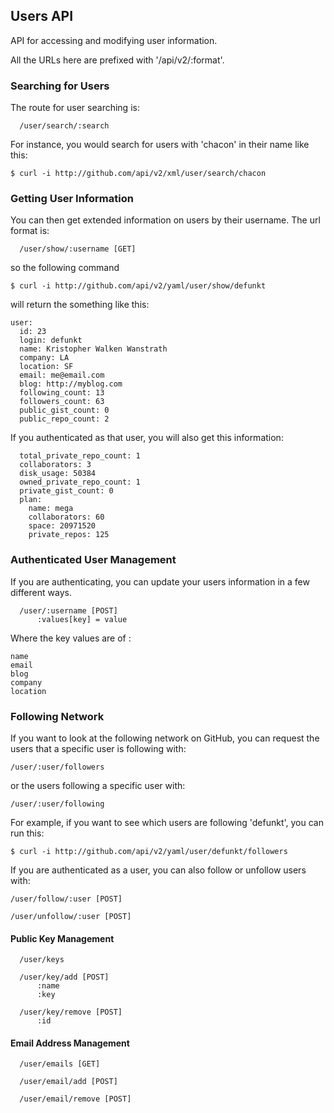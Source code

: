 ## Users API ##

API for accessing and modifying user information.

All the URLs here are prefixed with '/api/v2/:format'.

### Searching for Users ###

The route for user searching is:

	  /user/search/:search

For instance, you would search for users with 'chacon' in their name like this:

	$ curl -i http://github.com/api/v2/xml/user/search/chacon

### Getting User Information ###

You can then get extended information on users by their username.  The url format is:

	  /user/show/:username [GET]

so the following command

	$ curl -i http://github.com/api/v2/yaml/user/show/defunkt

will return the something like this:

	user: 
	  id: 23
	  login: defunkt
	  name: Kristopher Walken Wanstrath
	  company: LA
	  location: SF
	  email: me@email.com
	  blog: http://myblog.com
	  following_count: 13
	  followers_count: 63
	  public_gist_count: 0
	  public_repo_count: 2

If you authenticated as that user, you will also get this information:
	
	  total_private_repo_count: 1
	  collaborators: 3
	  disk_usage: 50384
	  owned_private_repo_count: 1
	  private_gist_count: 0
	  plan: 
	    name: mega
	    collaborators: 60
	    space: 20971520
	    private_repos: 125

	
### Authenticated User Management ###

If you are authenticating, you can update your users information in a few different ways.

	  /user/:username [POST]
	      :values[key] = value

Where the key values are of :

	name
	email
	blog
	company
	location

### Following Network ###

If you want to look at the following network on GitHub, you can request the users that a specific user is following with:

	/user/:user/followers

or the users following a specific user with:

	/user/:user/following

For example, if you want to see which users are following 'defunkt', you can run this:

	$ curl -i http://github.com/api/v2/yaml/user/defunkt/followers

If you are authenticated as a user, you can also follow or unfollow users with:

	/user/follow/:user [POST]

	/user/unfollow/:user [POST]


#### Public Key Management ####

	  /user/keys

	  /user/key/add [POST]
	      :name
	      :key

	  /user/key/remove [POST]
	      :id

#### Email Address Management ####

	  /user/emails [GET]

	  /user/email/add [POST]

	  /user/email/remove [POST]

